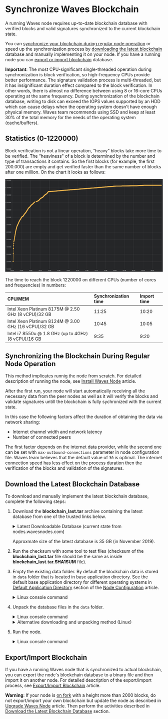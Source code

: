 # Synchronize Waves Blockchain

A running Waves node requires up-to-date blockchain database with verified blocks and valid signatures synchronized to the current blockchain state.

You can [synchronize your blockchain during regular node operation](#synchronizing-the-blockchain-during-regular-node-operation) or speed up the synchronization process by [downloading the latest blockchain](#download-the-latest-blockchain-database) database and manually implementing it on your node. If you have a running node you can [export or import blockchain](#export/import-blockchain) database.

**Important**: The most CPU-significant single-threaded operation during synchronization is block verification, so high-frequency CPUs provide better performance. The signature validation process is multi-threaded, but it has insignificant duration effect compared to the block verification. In other words, there is almost no difference between using 8 or 16-core CPUs operating at the same frequency. During synchronization of the blockchain database, writing to disk can exceed the IOPS values supported by an HDD which can cause delays when the operating system doesn't have enough physical memory. Waves team recommends using SSD and keep at least 30% of the total memory for the needs of the operating system (cache/buffers).

## Statistics \(0-1220000\)

Block verification is not a linear operation, “heavy” blocks take more time to be verified. The ”heaviness" of a block is determined by the number and type of transactions it contains. So the first blocks (for example, the first 200.000) are empty and get verified faster than the same number of blocks after one million. On the chart it looks as follows:

![1](./_assets/statistics_blocks_receiving.png)

The time to reach the block 1220000 on different CPUs (number of cores and frequencies) in numbers:

| CPU/MEM | Synchronization time | Import time |
| :--- | :--- | :--- |
| Intel Xeon Platinum 8175M @ 2.50 GHz \(8 vCPU\)/32 GB | 11:25 | 10:20 |
| Intel Xeon Platinum 8124M @ 3.00 GHz \(16 vCPU\)/32 GB | 10:45 | 10:05 |
| Intel i7 8550u @ 1.8 GHz \(up to 4GHz\) \(8 vCPU\)/16 GB | 9:35 | 9:20 |

## Synchronizing the Blockchain During Regular Node Operation

This method implicates runnig the node from scratch. For detailed description of running the node, see [Install Waves Node](/en/waves-node/how-to-install-a-node/how-to-install-a-node) article.

After the first run, your node will start automatically receiving all the necessary data from the peer nodes as well as it will verify the blocks and validate signatures untill the blockchain is fully sychronized with the current state.

In this case the following factors affect the duration of obtaining the data via network sharing:

* Internet channel width and network latency
* Number of connected peers

The first factor depends on the internet data provider, while the second one can be set with `max-outbound-connections` parameter in node configuration file. Waves team believes that the default value of `30` is optimal. The internet connection speed has less effect on the process duration then the verification of the blocks and validation of the signatures.

## Download the Latest Blockchain Database

To download and manually implement the latest blockchain database, complete the following steps:

1. Download the **blockchain_last.tar** archive containing the latest database from one of the trusted links below.

   <details>
     <summary>Latest Downloadable Database (current state from nodes.wavesnodes.com)</summary>
  
     * Mainnet: [http://blockchain.wavesnodes.com/](http://blockchain.wavesnodes.com/)
     * Testnet: [http://blockchain-testnet.wavesnodes.com/](http://blockchain-testnet.wavesnodes.com/)
     * Stagenet: [http://blockchain-stagenet.wavesnodes.com/](http://blockchain-testnet.wavesnodes.com/)

   **Warning**: Please use trusted sources to download blockchain database. Unknown sources can contain incorrect data or balances.

   </details>

   Approxmate size of the latest database is 35 GB (in November 2019).

2. Run the checksum with some tool to test files (checksum of the **blockchain_last.tar** file should be the same as inside **blockchain_last.tar.SHA1SUM** file).

3. Empty the existing data folder. By default the blockchain data is stored in `data` folder that is located in base application directory.
See the default base application directory for different operating systems in [Default Application Directory](/en/waves-node/node-configuration#default-application-directory) section of the [Node Configuration](/en/waves-node/node-configuration) article.

   <details>
     <summary>Linux console command</summary>
  
     ```sudo rm -rdf /var/lib/waves/data```.
   </details>

4. Unpack the database files in the `data` folder.

   <details>
     <summary>Linux console command</summary>
  
     ```tar -xvf blockchain_last.tar -C /var/lib/waves/data```.
   </details>

   <details>
     <summary>Alternative downloading and unpacking method (Linux)</summary>
  
     Traditional method of downloading and unpacking requires a lot of disc space. In some cases the disc space is only enough for the blockchain itself and very little extra.
     Linux users can save disc space by using one of the following commands to unpack the archive during the downloading, so that the unpacked database files will be saved on disc without storing the archive.

     If the node is installed from **DEB** package, run the following commands:

     ```bash
     cd /var/lib/waves
     sudo -u waves bash -c "wget -qO- http://blockchain.wavesnodes.com/blockchain_last.tar --show-progress | tar xf -"
     ```

     If the node is running from a **JAR** file, navigate to the `data` folder where the node's database is stored and run the following command:

     ```bash
     wget -qO- http://blockchain.wavesnodes.com/blockchain_last.tar --show-progress | tar xf -
     ```
  
    </details>

5. Run the node.

   <details>
     <summary>Linux console command</summary>
  
     ```sudo systemctl start waves```.
   </details>

## Export/Import Blockchain

If you have a running Waves node that is synchronized to actual blockchain, you can export the node's blockchain database to a binary file and then import it on another node. For detailed description of the export/import process, see [Export/Import Blockchain](/en/waves-node/options-for-getting-actual-blockchain/import-from-the-blockchain) article.

**Warning**: If your node is [on fork](/en/waves-node#deal-with-forks) with a height more than 2000 blocks, do not export/import your own blockchain but update the node as described in [Upgrade Waves Node](/en/waves-node/upgrading) article. Then perform the activities described in [Download the Latest Blockchain Database](#download-the-latest-blockchain-database) section.
